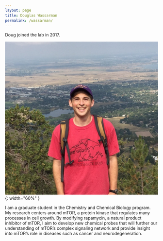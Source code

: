 ```yaml
---
layout: page
title: Douglas Wassarman
permalink: /wassarman/
---
```

Doug joined the lab in 2017.

![Douglas pic](../img/wassarman.jpg){: width="60%" }

I am a graduate student in the Chemistry and Chemical Biology program. My research centers around mTOR, a protein kinase that regulates many processes in cell growth. By modifying rapamycin, a natural product inhibitor of mTOR, I aim to develop new chemical probes that will further our understanding of mTOR’s complex signaling network and provide insight into mTOR’s role in diseases such as cancer and neurodegeneration.

